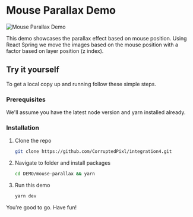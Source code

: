 # Mouse Parallax Demo

![Mouse Parallax Demo](./mouse-parallax.gif)

This demo showcases the parallax effect based on mouse position. Using React Spring we move the images based on the mouse position with a factor based on layer position (z index).

## Try it yourself

To get a local copy up and running follow these simple steps.

### Prerequisites

We'll assume you have the latest node version and yarn installed already.

### Installation

1. Clone the repo
   ```sh
   git clone https://github.com/CorruptedPixl/integration4.git
   ```
2. Navigate to folder and install packages
   ```sh
   cd DEMO/mouse-parallax && yarn
   ```
3. Run this demo
   ```sh
   yarn dev
   ```

You're good to go. Have fun!